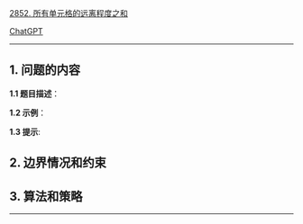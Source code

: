 [2852. 所有单元格的远离程度之和](https://leetcode.cn/problems/sum-of-remoteness-of-all-cells)

[ChatGPT](chat.openai.com)

---

## 1. 问题的内容
**1.1 题目描述**：

**1.2 示例**：

**1.3 提示**:

## 2. 边界情况和约束


## 3. 算法和策略

---

